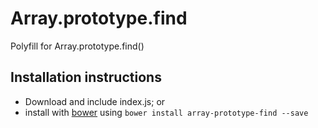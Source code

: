# Array.prototype.find

Polyfill for Array.prototype.find()

## Installation instructions

* Download and include index.js; or
* install with [bower](https://bower.io) using `bower install array-prototype-find --save`
